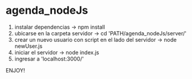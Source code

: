 # agenda_nodeJs

1. instalar dependencias  -> npm install
2. ubicarse en la carpeta servidor -> cd 'PATH/agenda_nodeJs/server/'
3. crear un nuevo usuario con script en el lado del servidor -> node newUser.js
4. iniciar el servidor -> node index.js
5. ingresar a 'localhost:3000/' 

ENJOY! 
